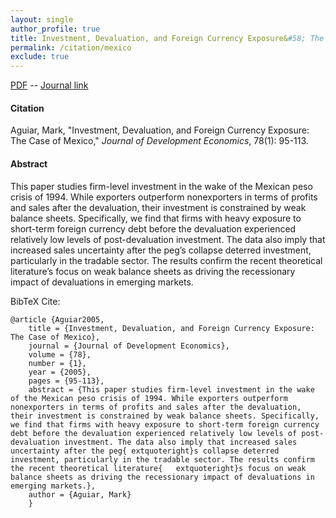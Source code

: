```yaml
---
layout: single 
author_profile: true 
title: Investment, Devaluation, and Foreign Currency Exposure&#58; The Case of Mexico 
permalink: /citation/mexico
exclude: true
---
```


[PDF](https://markaguiar.github.io/files/mexico.pdf) -- [Journal link](https://doi.org/10.1016/j.jdeveco.2004.06.012)
#### Citation

Aguiar, Mark, "Investment, Devaluation, and Foreign Currency Exposure: The Case of Mexico," *Journal of Development Economics*, 78(1): 95-113.

#### Abstract

This paper studies firm-level investment in the wake of the Mexican peso crisis of 1994. While exporters outperform nonexporters in terms of profits and sales after the devaluation, their investment is constrained by weak balance sheets. Specifically, we find that firms with heavy exposure to short-term foreign currency debt before the devaluation experienced relatively low levels of post-devaluation investment. The data also imply that increased sales uncertainty after the peg’s collapse deterred investment, particularly in the tradable sector. The results confirm the recent theoretical literature’s focus on weak balance sheets as driving the recessionary impact of devaluations in emerging markets.

BibTeX Cite:

	@article {Aguiar2005,
		title = {Investment, Devaluation, and Foreign Currency Exposure:  The Case of Mexico},
		journal = {Journal of Development Economics},
		volume = {78},
		number = {1},
		year = {2005},
		pages = {95-113},
		abstract = {This paper studies firm-level investment in the wake of the Mexican peso crisis of 1994. While exporters outperform nonexporters in terms of profits and sales after the devaluation, their investment is constrained by weak balance sheets. Specifically, we find that firms with heavy exposure to short-term foreign currency debt before the devaluation experienced relatively low levels of post-devaluation investment. The data also imply that increased sales uncertainty after the peg{	extquoteright}s collapse deterred investment, particularly in the tradable sector. The results confirm the recent theoretical literature{	extquoteright}s focus on weak balance sheets as driving the recessionary impact of devaluations in emerging markets.},
		author = {Aguiar, Mark}
		}